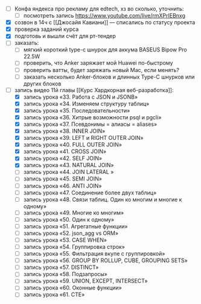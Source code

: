 - [ ] Конфа яндекса про рекламу для edtech, хз во сколько, уточнить:
	- [ ] посмотреть запись https://www.youtube.com/live/rmXPrIEBnxg
- [x] созвон в 14ч с [[Джосайя Кавиани]] — списались по статусу проекта
- [x] проверка заданий курса
- [x] подготовь и вышли счёт для рт-тендер
- [ ] заказать:
	- [ ] мягкий короткий type-c шнурок для аккума BASEUS Bipow Pro 22.5W
	- [ ] проверить, что Anker заряжает мой Huawei по-быстрому
	- [ ] проверить ватты, будет заряжать новый Mac, если менять?
	- [ ] заказать несколько Anker-блоков и длинных Type-C шнурков или других блоков 
- [ ] запись видео 11й главы [[Курс Хардкорная веб-разработка]]:
	- [x] запись урока «33. Работа с JSON и JSONB»
	- [x] запись урока «34. Изменяем структуру таблиц»
	- [x] запись урока «35. Последовательности»
	- [x] запись урока «36. Хитрые возможности psql и pgcli»
	- [x] запись урока «37. Псевдонимы = алиасы = aliases»
	- [x] запись урока «38. INNER JOIN»
	- [x] запись урока «39. LEFT и RIGHT OUTER JOIN»
	- [x] запись урока «40. FULL OUTER JOIN»
	- [x] запись урока «41. CROSS JOIN»
	- [x] запись урока «42. SELF JOIN»
	- [x] запись урока «43. NATURAL JOIN»
	- [ ] запись урока «44. JOIN LATERAL »
	- [ ] запись урока «45. SEMI JOIN»
	- [ ] запись урока «46. ANTI JOIN»
	- [ ] запись урока «47. Соединение более двух таблиц»
	- [ ] запись урока «48. Связи таблиц. Один ко многим и многие к одному»
	- [ ] запись урока «49. Многие ко многим»
	- [ ] запись урока «50. Один к одному»
	- [ ] запись урока «51. Агрегатные функции»
	- [ ] запись урока «52. json_agg vs ORM»
	- [ ] запись урока «53. CASE WHEN»
	- [ ] запись урока «54. Группировка строк»
	- [ ] запись урока «55. Фильтрация вкупе с группировкой»
	- [ ] запись урока «56. GROUP BY ROLLUP, CUBE, GROUPING SETS»
	- [ ] запись урока «57. DISTINCT»
	- [ ] запись урока «58. Подзапросы»
	- [ ] запись урока «59. UNION, EXCEPT, INTERSECT»
	- [ ] запись урока «60. Оконные функции»
	- [ ] запись урока «61. CTE»